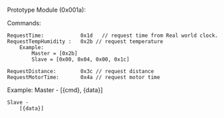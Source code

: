 
Prototype Module (0x001a):

Commands:

    RequestTime:            0x1d   // request time from Real world clock.
    RequestTempHumidity :   0x2b // request temperature
        Example:
            Master = [0x2b]
            Slave = [0x00, 0x04, 0x00, 0x1c]
    
    RequestDistance:        0x3c // request distance
    RequestMotorTime:       0x4a // request motor time



Example:
    Master -
        [{cmd}, {data}]

    Slave -
        [{data}]

